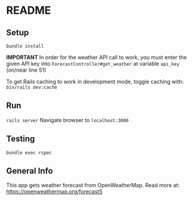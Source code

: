# README

## Setup
`bundle install`

**IMPORTANT**
In order for the weather API call to work, you must enter the given API key into
`ForecastController#get_weather` at variable `api_key` (on/near line 51)

To get Rails caching to work in development mode, toggle caching with:
`bin/rails dev:cache`

## Run
`rails server`
Navigate browser to `localhost:3000`

## Testing
`bundle exec rspec`

## General Info
This app gets weather forecast from OpenWeatherMap.  Read more at:
https://openweathermap.org/forecast5
